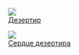 ![](/books/sf_action/Алексей%20Степанов/Дезертир.jpg)  
[Дезертир](/books/sf_action/Алексей%20Степанов/Дезертир)

![](/books/sf_action/Алексей%20Степанов/Сердце%20дезертира.jpg)  
[Сердце дезертира](/books/sf_action/Алексей%20Степанов/Сердце%20дезертира)
